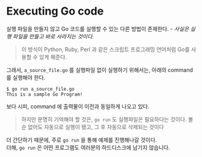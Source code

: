 # Executing Go code

실행 파일을 만들지 않고 Go 코드를 실행할 수 있는 다른 방법이 존재한다. - *사실은 실행 파일을 만들고 바로 사라지는 것이다.*  
> 이 방식이 Python, Ruby, Perl 과 같은 스크립트 프로그래밍 언어처럼 Go를 사용할 수 있게 해준다.

그래서, `a_source_file.go` 를 실행파일 없이 실행하기 위해서는, 아래의 command 를 실행해야 한다.  

```shell
$ go run a_source_file.go
This is a sample Go Program!
```

보다 시피, command 에 출력물이 이전과 동일하게 나오고 있다.  

> 하지만 분명히 기억해야 할 것은, `go run` 도 실행파일은 필요하다는 것이다. 볼 순 없어도 자동으로 실행이 됐고, 그 후 자동으로 삭제되는 것이다 

더 간단하기 때문에, 주로 `go run` 을 통해 예제를 진행해나갈 것이다.  
더해, `go run` 은 어떤 프로그램도 여러분의 하드디스크에 남기지 않습니다. 
